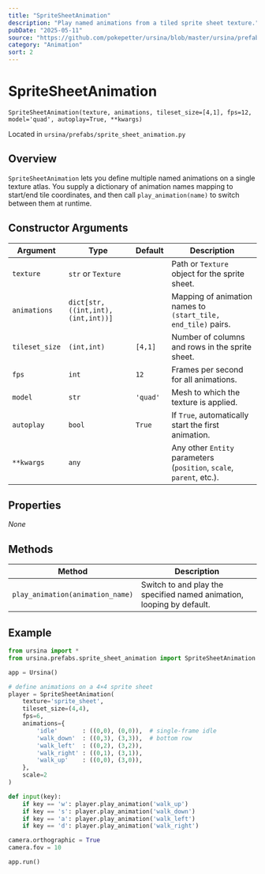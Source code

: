 ```yaml
---
title: "SpriteSheetAnimation"
description: "Play named animations from a tiled sprite sheet texture."
pubDate: "2025-05-11"
source: "https://github.com/pokepetter/ursina/blob/master/ursina/prefabs/sprite_sheet_animation.py"
category: "Animation"
sort: 2
---
```


# SpriteSheetAnimation

`SpriteSheetAnimation(texture, animations, tileset_size=[4,1], fps=12, model='quad', autoplay=True, **kwargs)`

Located in `ursina/prefabs/sprite_sheet_animation.py`

## Overview

`SpriteSheetAnimation` lets you define multiple named animations on a single texture atlas. You supply a dictionary of animation names mapping to start/end tile coordinates, and then call `play_animation(name)` to switch between them at runtime.

## Constructor Arguments

| Argument         | Type                   | Default          | Description                                                                          |
|------------------|------------------------|------------------|--------------------------------------------------------------------------------------|
| `texture`        | `str` or `Texture`     |                  | Path or `Texture` object for the sprite sheet.                                       |
| `animations`     | `dict[str, ((int,int),(int,int))]` |  | Mapping of animation names to `(start_tile, end_tile)` pairs.                         |
| `tileset_size`   | `(int,int)`            | `[4,1]`          | Number of columns and rows in the sprite sheet.                                      |
| `fps`            | `int`                  | `12`             | Frames per second for all animations.                                                |
| `model`          | `str`                  | `'quad'`         | Mesh to which the texture is applied.                                                |
| `autoplay`       | `bool`                 | `True`           | If `True`, automatically start the first animation.                                  |
| `**kwargs`       | `any`                  |                  | Any other `Entity` parameters (`position`, `scale`, `parent`, etc.).                 |

## Properties

_None_

## Methods

| Method                         | Description                                                           |
|--------------------------------|-----------------------------------------------------------------------|
| `play_animation(animation_name)` | Switch to and play the specified named animation, looping by default. |

## Example

```python
from ursina import *
from ursina.prefabs.sprite_sheet_animation import SpriteSheetAnimation

app = Ursina()

# define animations on a 4×4 sprite sheet
player = SpriteSheetAnimation(
    texture='sprite_sheet',
    tileset_size=(4,4),
    fps=6,
    animations={
        'idle'       : ((0,0), (0,0)),  # single-frame idle
        'walk_down'  : ((0,3), (3,3)),  # bottom row
        'walk_left'  : ((0,2), (3,2)),
        'walk_right' : ((0,1), (3,1)),
        'walk_up'    : ((0,0), (3,0)),
    },
    scale=2
)

def input(key):
    if key == 'w': player.play_animation('walk_up')
    if key == 's': player.play_animation('walk_down')
    if key == 'a': player.play_animation('walk_left')
    if key == 'd': player.play_animation('walk_right')

camera.orthographic = True
camera.fov = 10

app.run()
```